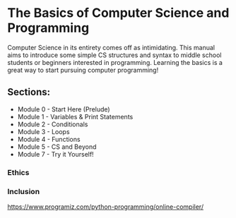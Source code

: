 # The Basics of Computer Science and Programming

Computer Science in its entirety comes off as intimidating. This manual aims to introduce some simple CS structures and syntax to middle school students or beginners interested in programming. Learning the basics is a great way to start pursuing computer programming!

## Sections: 

* Module 0 - Start Here (Prelude)
* Module 1 - Variables & Print Statements
* Module 2 - Conditionals
* Module 3 - Loops
* Module 4 - Functions
* Module 5 - CS and Beyond
* Module 7 - Try it Yourself!

### Ethics

### Inclusion

https://www.programiz.com/python-programming/online-compiler/
